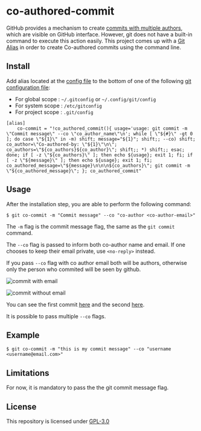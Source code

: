 # co-authored-commit

GitHub provides a mechanism to create [commits with multiple authors](https://help.github.com/articles/creating-a-commit-with-multiple-authors/), which are visible on GitHub interface. However, git does not have a built-in command to execute this action easily. This project comes up with a [Git Alias](https://git-scm.com/book/en/v2/Git-Basics-Git-Aliases) in order to create Co-authored commits using the command line.

## Install

Add alias located at the [config file](config) to the bottom of one of the following [git configuration file](https://git-scm.com/book/en/v2/Getting-Started-First-Time-Git-Setup):

* For global scope  : `~/.gitconfig` or `~/.config/git/config`
* For system scope  : `/etc/gitconfig`
* For project scope : `.git/config`

```
[alias]
    co-commit = "!co_authored_commit(){ usage='usage: git commit -m \"Commit message\" --co \"co_author_name\"\n'; while [ \"${#}\" -gt 0 ]; do case \"${1}\" in -m) shift; message="${1}"; shift;; --co) shift; co_author=\"Co-authored-by: \"${1}\"\n\"; co_authors=\"${co_authors}${co_author}\"; shift;; *) shift;; esac; done; if [ -z \"${co_authors}\" ]; then echo ${usage}; exit 1; fi; if [ -z \"${message}\" ]; then echo ${usage}; exit 1; fi; co_authored_message=\"${message}\n\n\n${co_authors}\"; git commit -m \"${co_authored_message}\"; }; co_authored_commit"
```

## Usage

After the installation step, you are able to perform the following command:

```
$ git co-commit -m "Commit message" --co "co-author <co-author-email>"
```
The `-m` flag is the commit message flag, the same as the `git commit` command.

The `--co` flag is passed to inform both co-author name and email. If one chooses to keep their email private, use `<no-reply>` instead.

If you pass `--co` flag with co author email both will be authors, otherwise only the person who commited will be seen by github. 

![commit with email](https://user-images.githubusercontent.com/7308241/41205762-046eacd2-6cd0-11e8-9be9-3ded468e912b.png)

![commit without email](https://user-images.githubusercontent.com/7308241/41205757-ead10450-6ccf-11e8-8c3c-28bf8966f042.png)

You can see the first commit [here](https://github.com/nagoya-foundation/r-functions-performance/commit/457e8c18aedbe2d8b54f0965da9d739d118d82e8) and the second [here](https://github.com/nagoya-foundation/co-authored-commit/commit/d11862fb4b7ff5f1b9f4fa1cc0f5aec807f853b3).

It is possible to pass multiple `--co` flags.

## Example

```
$ git co-commit -m "this is my commit message" --co "username <username@email.com>"
```

## Limitations

For now, it is mandatory to pass the the git commit message flag.

## License

This repository is licensed under [GPL-3.0](LICENSE)
